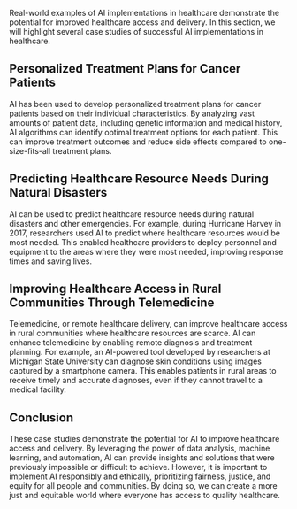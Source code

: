 

Real-world examples of AI implementations in healthcare demonstrate the potential for improved healthcare access and delivery. In this section, we will highlight several case studies of successful AI implementations in healthcare.

Personalized Treatment Plans for Cancer Patients
------------------------------------------------

AI has been used to develop personalized treatment plans for cancer patients based on their individual characteristics. By analyzing vast amounts of patient data, including genetic information and medical history, AI algorithms can identify optimal treatment options for each patient. This can improve treatment outcomes and reduce side effects compared to one-size-fits-all treatment plans.

Predicting Healthcare Resource Needs During Natural Disasters
-------------------------------------------------------------

AI can be used to predict healthcare resource needs during natural disasters and other emergencies. For example, during Hurricane Harvey in 2017, researchers used AI to predict where healthcare resources would be most needed. This enabled healthcare providers to deploy personnel and equipment to the areas where they were most needed, improving response times and saving lives.

Improving Healthcare Access in Rural Communities Through Telemedicine
---------------------------------------------------------------------

Telemedicine, or remote healthcare delivery, can improve healthcare access in rural communities where healthcare resources are scarce. AI can enhance telemedicine by enabling remote diagnosis and treatment planning. For example, an AI-powered tool developed by researchers at Michigan State University can diagnose skin conditions using images captured by a smartphone camera. This enables patients in rural areas to receive timely and accurate diagnoses, even if they cannot travel to a medical facility.

Conclusion
----------

These case studies demonstrate the potential for AI to improve healthcare access and delivery. By leveraging the power of data analysis, machine learning, and automation, AI can provide insights and solutions that were previously impossible or difficult to achieve. However, it is important to implement AI responsibly and ethically, prioritizing fairness, justice, and equity for all people and communities. By doing so, we can create a more just and equitable world where everyone has access to quality healthcare.
